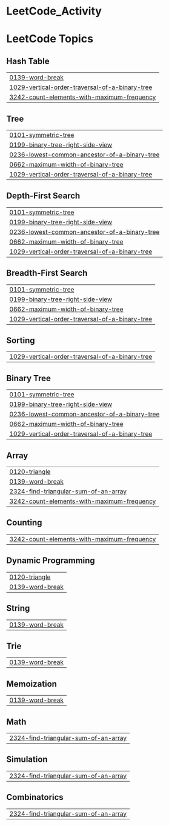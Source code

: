 # LeetCode_Activity
<!---LeetCode Topics Start-->
# LeetCode Topics
## Hash Table
|  |
| ------- |
| [0139-word-break](https://github.com/Pujadas080907/LeetCode_Activity/tree/master/0139-word-break) |
| [1029-vertical-order-traversal-of-a-binary-tree](https://github.com/Pujadas080907/LeetCode_Activity/tree/master/1029-vertical-order-traversal-of-a-binary-tree) |
| [3242-count-elements-with-maximum-frequency](https://github.com/Pujadas080907/LeetCode_Activity/tree/master/3242-count-elements-with-maximum-frequency) |
## Tree
|  |
| ------- |
| [0101-symmetric-tree](https://github.com/Pujadas080907/LeetCode_Activity/tree/master/0101-symmetric-tree) |
| [0199-binary-tree-right-side-view](https://github.com/Pujadas080907/LeetCode_Activity/tree/master/0199-binary-tree-right-side-view) |
| [0236-lowest-common-ancestor-of-a-binary-tree](https://github.com/Pujadas080907/LeetCode_Activity/tree/master/0236-lowest-common-ancestor-of-a-binary-tree) |
| [0662-maximum-width-of-binary-tree](https://github.com/Pujadas080907/LeetCode_Activity/tree/master/0662-maximum-width-of-binary-tree) |
| [1029-vertical-order-traversal-of-a-binary-tree](https://github.com/Pujadas080907/LeetCode_Activity/tree/master/1029-vertical-order-traversal-of-a-binary-tree) |
## Depth-First Search
|  |
| ------- |
| [0101-symmetric-tree](https://github.com/Pujadas080907/LeetCode_Activity/tree/master/0101-symmetric-tree) |
| [0199-binary-tree-right-side-view](https://github.com/Pujadas080907/LeetCode_Activity/tree/master/0199-binary-tree-right-side-view) |
| [0236-lowest-common-ancestor-of-a-binary-tree](https://github.com/Pujadas080907/LeetCode_Activity/tree/master/0236-lowest-common-ancestor-of-a-binary-tree) |
| [0662-maximum-width-of-binary-tree](https://github.com/Pujadas080907/LeetCode_Activity/tree/master/0662-maximum-width-of-binary-tree) |
| [1029-vertical-order-traversal-of-a-binary-tree](https://github.com/Pujadas080907/LeetCode_Activity/tree/master/1029-vertical-order-traversal-of-a-binary-tree) |
## Breadth-First Search
|  |
| ------- |
| [0101-symmetric-tree](https://github.com/Pujadas080907/LeetCode_Activity/tree/master/0101-symmetric-tree) |
| [0199-binary-tree-right-side-view](https://github.com/Pujadas080907/LeetCode_Activity/tree/master/0199-binary-tree-right-side-view) |
| [0662-maximum-width-of-binary-tree](https://github.com/Pujadas080907/LeetCode_Activity/tree/master/0662-maximum-width-of-binary-tree) |
| [1029-vertical-order-traversal-of-a-binary-tree](https://github.com/Pujadas080907/LeetCode_Activity/tree/master/1029-vertical-order-traversal-of-a-binary-tree) |
## Sorting
|  |
| ------- |
| [1029-vertical-order-traversal-of-a-binary-tree](https://github.com/Pujadas080907/LeetCode_Activity/tree/master/1029-vertical-order-traversal-of-a-binary-tree) |
## Binary Tree
|  |
| ------- |
| [0101-symmetric-tree](https://github.com/Pujadas080907/LeetCode_Activity/tree/master/0101-symmetric-tree) |
| [0199-binary-tree-right-side-view](https://github.com/Pujadas080907/LeetCode_Activity/tree/master/0199-binary-tree-right-side-view) |
| [0236-lowest-common-ancestor-of-a-binary-tree](https://github.com/Pujadas080907/LeetCode_Activity/tree/master/0236-lowest-common-ancestor-of-a-binary-tree) |
| [0662-maximum-width-of-binary-tree](https://github.com/Pujadas080907/LeetCode_Activity/tree/master/0662-maximum-width-of-binary-tree) |
| [1029-vertical-order-traversal-of-a-binary-tree](https://github.com/Pujadas080907/LeetCode_Activity/tree/master/1029-vertical-order-traversal-of-a-binary-tree) |
## Array
|  |
| ------- |
| [0120-triangle](https://github.com/Pujadas080907/LeetCode_Activity/tree/master/0120-triangle) |
| [0139-word-break](https://github.com/Pujadas080907/LeetCode_Activity/tree/master/0139-word-break) |
| [2324-find-triangular-sum-of-an-array](https://github.com/Pujadas080907/LeetCode_Activity/tree/master/2324-find-triangular-sum-of-an-array) |
| [3242-count-elements-with-maximum-frequency](https://github.com/Pujadas080907/LeetCode_Activity/tree/master/3242-count-elements-with-maximum-frequency) |
## Counting
|  |
| ------- |
| [3242-count-elements-with-maximum-frequency](https://github.com/Pujadas080907/LeetCode_Activity/tree/master/3242-count-elements-with-maximum-frequency) |
## Dynamic Programming
|  |
| ------- |
| [0120-triangle](https://github.com/Pujadas080907/LeetCode_Activity/tree/master/0120-triangle) |
| [0139-word-break](https://github.com/Pujadas080907/LeetCode_Activity/tree/master/0139-word-break) |
## String
|  |
| ------- |
| [0139-word-break](https://github.com/Pujadas080907/LeetCode_Activity/tree/master/0139-word-break) |
## Trie
|  |
| ------- |
| [0139-word-break](https://github.com/Pujadas080907/LeetCode_Activity/tree/master/0139-word-break) |
## Memoization
|  |
| ------- |
| [0139-word-break](https://github.com/Pujadas080907/LeetCode_Activity/tree/master/0139-word-break) |
## Math
|  |
| ------- |
| [2324-find-triangular-sum-of-an-array](https://github.com/Pujadas080907/LeetCode_Activity/tree/master/2324-find-triangular-sum-of-an-array) |
## Simulation
|  |
| ------- |
| [2324-find-triangular-sum-of-an-array](https://github.com/Pujadas080907/LeetCode_Activity/tree/master/2324-find-triangular-sum-of-an-array) |
## Combinatorics
|  |
| ------- |
| [2324-find-triangular-sum-of-an-array](https://github.com/Pujadas080907/LeetCode_Activity/tree/master/2324-find-triangular-sum-of-an-array) |
<!---LeetCode Topics End-->